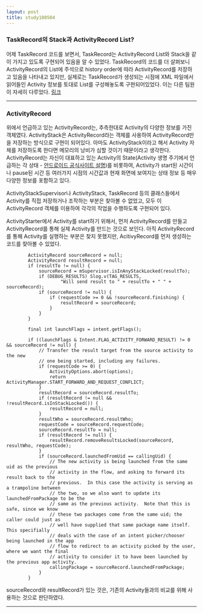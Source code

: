 ```yaml
---
layout: post
title: study180504
---
```


<h3> TaskRecord의 Stack과 ActivityRecord List? </h3>

어제 TaskRecord 코드를 보면서, TaskRecord는 ActivityRecord List와 Stack을 같이 가지고 있도록 구현되어 있음을 알 수 있었다.
TaskRecord의 코드를 더 살펴보니 ActivityRecord의 List에 주석으로 history order에 따라 ActivityRecord를 저장하고 있음을 나타내고 있지만, 실제로는 TaskRecord가 생성되는 시점에 XML 파일에서 읽어들인 Activity 정보를 토대로 List를 구성해놓도록 구현되어있었다. 이는 다른 팀원이 자세히 다루었다. [링크](https://sjyoo1699.github.io/jekyll/update/2018/05/04/TASK-RECORD.html)

* * *

<h3> ActivityRecord </h3>

위에서 언급하고 있는 ActivityRecord는, 추측한대로 Activity의 다양한 정보를 가진 객체였다. ActivityStack은 ActivityRecord라는 객체를 사용하여 ActivityRecord만을 저장하는 방식으로 구현이 되어있다. 아마도 ActivityStack이라고 해서 Activity 자체를 저장하도록 한다면 메모리의 낭비가 심할 것이기 때문이라고 생각한다. ActivityRecord는 자신이 대표하고 있는 Activity의 State(Activity 생명 주기에서 언급하는 각 상태 - [안드로이드 공식사이트 설명](https://developer.android.com/guide/components/activities?hl=ko))를 비롯하여, Activity가 start된 시간이나 pause된 시간 등 여러가지 시점의 시간값과 현재 화면에 보여지는 상태 정보 등 매우 다양한 정보를 포함하고 있다.

ActivityStackSupervisor나 ActivityStack, TaskRecord 등의 클래스들에서 Activity를 직접 저장하거나 조작하는 부분은 찾아볼 수 없었고, 모두 이 ActivityRecord 객체를 이용하여 각각의 작업을 수행하도록 구현되어 있다.

ActivityStarter에서 Activity를 start하기 위해서, 먼저 ActivityRecord를 만들고 ActivityRecord를 통해 실제 Activity를 만드는 것으로 보인다. 아직 ActivityRecord를 통해 Activity를 실행하는 부분은 찾지 못했지만, AcitivyRecord를 먼저 생성하는 코드를 찾아볼 수 있었다.
~~~
        ActivityRecord sourceRecord = null;
        ActivityRecord resultRecord = null;
        if (resultTo != null) {
            sourceRecord = mSupervisor.isInAnyStackLocked(resultTo);
            if (DEBUG_RESULTS) Slog.v(TAG_RESULTS,
                    "Will send result to " + resultTo + " " + sourceRecord);
            if (sourceRecord != null) {
                if (requestCode >= 0 && !sourceRecord.finishing) {
                    resultRecord = sourceRecord;
                }
            }
        }

        final int launchFlags = intent.getFlags();

        if ((launchFlags & Intent.FLAG_ACTIVITY_FORWARD_RESULT) != 0 && sourceRecord != null) {
            // Transfer the result target from the source activity to the new
            // one being started, including any failures.
            if (requestCode >= 0) {
                ActivityOptions.abort(options);
                return ActivityManager.START_FORWARD_AND_REQUEST_CONFLICT;
            }
            resultRecord = sourceRecord.resultTo;
            if (resultRecord != null && !resultRecord.isInStackLocked()) {
                resultRecord = null;
            }
            resultWho = sourceRecord.resultWho;
            requestCode = sourceRecord.requestCode;
            sourceRecord.resultTo = null;
            if (resultRecord != null) {
                resultRecord.removeResultsLocked(sourceRecord, resultWho, requestCode);
            }
            if (sourceRecord.launchedFromUid == callingUid) {
                // The new activity is being launched from the same uid as the previous
                // activity in the flow, and asking to forward its result back to the
                // previous.  In this case the activity is serving as a trampoline between
                // the two, so we also want to update its launchedFromPackage to be the
                // same as the previous activity.  Note that this is safe, since we know
                // these two packages come from the same uid; the caller could just as
                // well have supplied that same package name itself.  This specifially
                // deals with the case of an intent picker/chooser being launched in the app
                // flow to redirect to an activity picked by the user, where we want the final
                // activity to consider it to have been launched by the previous app activity.
                callingPackage = sourceRecord.launchedFromPackage;
            }
        }
~~~

sourceRecord와 resultRecord가 있는 것은, 기존의 Activity들과의 비교를 위해 사용하는 것으로 판단하였다.

* * *
